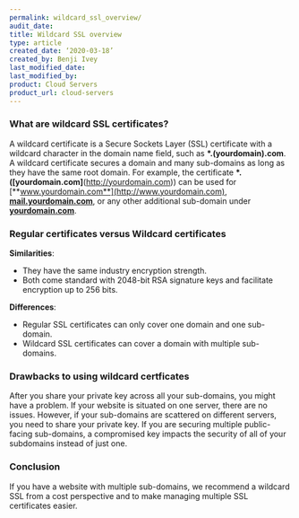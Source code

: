 ```yaml
---
permalink: wildcard_ssl_overview/
audit_date:
title: Wildcard SSL overview
type: article
created_date: ‘2020-03-18’
created_by: Benji Ivey
last_modified_date: 
last_modified_by: 
product: Cloud Servers
product_url: cloud-servers
---
```


### What are wildcard SSL certificates?

A wildcard certificate is a Secure Sockets Layer (SSL) certificate with a wildcard character in the domain name field, such as **\*.(yourdomain).com**. A wildcard certificate secures a domain and many sub-domains as long as they have the same root domain. For example, the certificate **\*.([yourdomain.com]**(http://yourdomain.com)) can be used for [**www.yourdomain.com**](http://www.yourdomain.com), [**mail.yourdomain.com**](http://mail.yourdomain.com), or any other additional sub-domain under [**yourdomain.com**](http://yourdomain.com).

### Regular certificates versus Wildcard certificates

**Similarities**:

- They have the same industry encryption strength.
- Both come standard with 2048-bit RSA signature keys and facilitate encryption up to 256 bits.

**Differences**:

- Regular SSL certificates can only cover one domain and one sub-domain.
- Wildcard SSL certificates can cover a domain with multiple sub-domains.

### Drawbacks to using wildcard certficates

After you share your private key across all your sub-domains, you might have a problem. If your website is situated on one server, there are no issues. However, if your sub-domains are scattered on different servers, you need to share your private key. If you are securing multiple public-facing sub-domains, a compromised key impacts the security of all of your subdomains instead of just one.

### Conclusion

If you have a website with multiple sub-domains, we recommend a wildcard SSL from a cost perspective and to make managing multiple SSL certificates easier.
